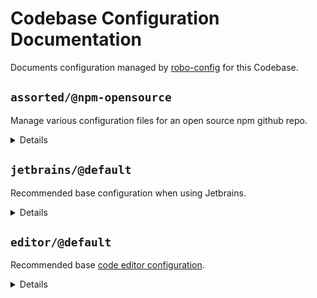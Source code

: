 # Codebase Configuration Documentation

Documents configuration managed by [robo-config](https://github.com/blackflux/robo-config) for this Codebase.

## `assorted/@npm-opensource`

Manage various configuration files for an open source npm github repo.

<details>
  <summary>Details</summary>

### `badges/@npm-opensource`

Display various badges in README.

  <details>
    <summary>Details</summary>

#### badges/js-gardener

_Updating `README.md` using `merge-below-title`._

_Requires `js-gardener`._

- Display [js-gardener](https://github.com/blackflux/js-gardener) badge in README.

#### badges/semantic-release

_Updating `README.md` using `merge-below-title`._

_Requires `semantic-release`._

- Display [semantic-release](https://github.com/semantic-release/semantic-release) badge in README.

#### badges/npm-downloads

_Updating `README.md` using `merge-below-title`._

_Requires `npm-published`._

- Display [npm downloads](https://www.npmjs.com/) badge in README.

#### badges/npm-status

_Updating `README.md` using `merge-below-title`._

_Requires `npm-published`._

- Display [npm status](https://www.npmjs.com/) badge in README.

#### badges/david-dm

_Updating `README.md` using `merge-below-title`._

_Requires `david-dm`._

- Display [david-dm.com](https://david-dm.org/) badge in README.

#### badges/dependabot

_Updating `README.md` using `merge-below-title`._

_Requires `dependabot`._

- Display [dependabot](https://dependabot.com/) badge in README.

#### badges/coveralls

_Updating `README.md` using `merge-below-title`._

_Requires `coveralls`._

- Display [coveralls](https://coveralls.io/) badge in README.

#### badges/circleci

_Updating `README.md` using `merge-below-title`._

_Requires `circleci`._

- Display [circleci](https://circleci.com/) badge in README.

  </details>

### `dependabot/@default-js`

Recommended base [dependabot configuration](https://dependabot.com/) for javascript projects.

  <details>
    <summary>Details</summary>

#### dependabot/js-instant

_Updating `.dependabot/config.yml` using `overwrite`._

_Requires `dependabot`, `github`, `javascript`._

- Configure dependabot to instantly merge javascript dependency updates into the `dev` branch.

  </details>

### `git/@default`

Recommended base configuration when using [git](https://en.wikipedia.org/wiki/Git).

  <details>
    <summary>Details</summary>

#### git/gitignore

_Updating `.gitignore` using `merge-top`._

_Requires `git`._

- Inject recommended entries into [gitignore file](https://help.github.com/en/articles/ignoring-files).
- Default ignores for JetBrains IDE.
- Default ignores for OSX
- Default ignores for NodeJs

  </details>

### `license/@MIT-npm`

Recommended base configuration when using MIT License with npm.

  <details>
    <summary>Details</summary>

#### license/MIT-LICENSE

_Updating `LICENSE` using `overwrite`._

- Generate [MIT license](https://en.wikipedia.org/wiki/MIT_License) file.

#### license/MIT-npm

_Updating `package.json` using `merge-shallow`._

_Requires `npm`._

- Link MIT license file into [npm](https://www.npmjs.com/) configuration.

  </details>

### `npm/@default`

Recommended base configuration when using [npm](https://www.npmjs.com/).

  <details>
    <summary>Details</summary>

#### npm/npmignore

_Updating `.npmignore` using `merge-top`._

_Requires `npm`._

- Inject comment into .npmignore explaining when to use it.

  </details>

### `semantic-release/@default`

Recommended base configuration when using [semantic-release](https://github.com/semantic-release/semantic-release).

  <details>
    <summary>Details</summary>

#### semantic-release/commit-conventions

_Updating `.releaserc.json` using `overwrite`._

_Requires `semantic-release`._

- Slightly extended [release commit convention](https://github.com/semantic-release/semantic-release#commit-message-format) for semantic-release.

  </details>

### circleci/npm-opensource:two-branch

_Updating `.circleci/config.yml` using `overwrite`._

_Requires `npm`, `yarn`, `gally`, `github`, `circleci`, `coveralls`, `dependabot`, `semantic-release`._

- Restrictive two-branch [gally](https://github.com/loopmediagroup/gally#readme) config. Custom for npm open source packages.
- TODO

### gally/npm-opensource:two-branch

_Updating `.gally.json` using `overwrite`._

_Requires `circleci`, `gally`, `github`._

- Restrictive two-branch [gally](https://github.com/loopmediagroup/gally#readme) config. Custom for npm open source packages.
- TODO ...

</details>

## `jetbrains/@default`

Recommended base configuration when using Jetbrains.

<details>
  <summary>Details</summary>

### jetbrains/exclude-coverage-folder

_Updating `.idea/${projectName}.iml` using `xml-merge`._

_Requires `jetbrains`, `nyc`._

- Mark `coverage` Folder as excluded in Jetbrains.

</details>

## `editor/@default`

Recommended base [code editor configuration](https://editorconfig.org/).

<details>
  <summary>Details</summary>

### editor/two-space

_Updating `.editorconfig` using `overwrite`._

- Two space line indentation.
- Set `lf` line endings.
- Set `utf8` encoding.
- Remove unnecessary whitespaces.

</details>

